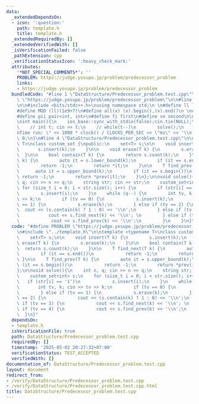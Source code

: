 ```yaml
---
data:
  _extendedDependsOn:
  - icon: ':question:'
    path: template.h
    title: template.h
  _extendedRequiredBy: []
  _extendedVerifiedWith: []
  _isVerificationFailed: false
  _pathExtension: cpp
  _verificationStatusIcon: ':heavy_check_mark:'
  attributes:
    '*NOT_SPECIAL_COMMENTS*': ''
    PROBLEM: https://judge.yosupo.jp/problem/predecessor_problem
    links:
    - https://judge.yosupo.jp/problem/predecessor_problem
  bundledCode: "#line 1 \"DataStructure/Predecessor_problem.test.cpp\"\n#define PROBLEM\
    \ \"https://judge.yosupo.jp/problem/predecessor_problem\"\n\n#line 2 \"template.h\"\
    \n\n#include <bits/stdc++.h>\nusing namespace std;\n \n#define ll long long\n\
    #define MOD (ll)(1e9+7)\n#define all(x) (x).begin(),(x).end()\n \n#define vi vector<int>\n\
    #define pii pair<int, int>\n#define fi first\n#define se second\n\nvoid solve();\n\
    \nint main(){\n    ios_base::sync_with_stdio(false);cin.tie(NULL);\n    // cin.exceptions(cin.failbit);\n\
    \    // int t; cin >> t;\n    // while(t--)\n        solve();\n    cerr << \"\\\
    nTime run: \" << 1000 * clock() / CLOCKS_PER_SEC << \"ms\" << '\\n';\n    return\
    \ 0;\n}\n#line 4 \"DataStructure/Predecessor_problem.test.cpp\"\n\ntemplate <typename\
    \ T>\nclass custom_set {\npublic:\n    set<T> s;\n\n    void insert(T k) {\n \
    \       s.insert(k);\n    }\n\n    void erase(T k) {\n        s.erase(k);\n  \
    \  }\n\n    bool contain(T k) {\n        return s.count(k);\n    }\n\n    T find_next(T\
    \ k) {\n        auto it = s.lower_bound(k);\n        if (it == s.end())\n    \
    \        return -1;\n        return *it;\n    }\n\n    T find_prev(T k) {\n  \
    \      auto it = s.upper_bound(k);\n        if (it == s.begin())\n           \
    \ return -1;\n        return *prev(it);\n    }\n};\n\nvoid solve(){\n    int n,\
    \ q; cin >> n >> q;\n    string str; cin >> str;\n    custom_set<int> s;\n   \
    \ for (size_t i = 0; i < str.size(); i++) {\n        if (str[i] == '1')\n    \
    \        s.insert(i);\n    }\n    while (q--) {\n        int tv, k; cin >> tv\
    \ >> k;\n        if (tv == 0) {\n            s.insert(k);\n        } else if (tv\
    \ == 1) {\n            s.erase(k);\n        } else if (tv == 2) {\n          \
    \  cout << (s.contain(k) ? 1 : 0) << '\\n';\n        } else if (tv == 3) {\n \
    \           cout << s.find_next(k) << '\\n'; \n        } else if (tv == 4) {\n\
    \            cout << s.find_prev(k) << '\\n';\n        }\n    }\n}\n"
  code: "#define PROBLEM \"https://judge.yosupo.jp/problem/predecessor_problem\"\n\
    \n#include \"../template.h\"\n\ntemplate <typename T>\nclass custom_set {\npublic:\n\
    \    set<T> s;\n\n    void insert(T k) {\n        s.insert(k);\n    }\n\n    void\
    \ erase(T k) {\n        s.erase(k);\n    }\n\n    bool contain(T k) {\n      \
    \  return s.count(k);\n    }\n\n    T find_next(T k) {\n        auto it = s.lower_bound(k);\n\
    \        if (it == s.end())\n            return -1;\n        return *it;\n   \
    \ }\n\n    T find_prev(T k) {\n        auto it = s.upper_bound(k);\n        if\
    \ (it == s.begin())\n            return -1;\n        return *prev(it);\n    }\n\
    };\n\nvoid solve(){\n    int n, q; cin >> n >> q;\n    string str; cin >> str;\n\
    \    custom_set<int> s;\n    for (size_t i = 0; i < str.size(); i++) {\n     \
    \   if (str[i] == '1')\n            s.insert(i);\n    }\n    while (q--) {\n \
    \       int tv, k; cin >> tv >> k;\n        if (tv == 0) {\n            s.insert(k);\n\
    \        } else if (tv == 1) {\n            s.erase(k);\n        } else if (tv\
    \ == 2) {\n            cout << (s.contain(k) ? 1 : 0) << '\\n';\n        } else\
    \ if (tv == 3) {\n            cout << s.find_next(k) << '\\n'; \n        } else\
    \ if (tv == 4) {\n            cout << s.find_prev(k) << '\\n';\n        }\n  \
    \  }\n}"
  dependsOn:
  - template.h
  isVerificationFile: true
  path: DataStructure/Predecessor_problem.test.cpp
  requiredBy: []
  timestamp: '2025-05-02 20:27:32+07:00'
  verificationStatus: TEST_ACCEPTED
  verifiedWith: []
documentation_of: DataStructure/Predecessor_problem.test.cpp
layout: document
redirect_from:
- /verify/DataStructure/Predecessor_problem.test.cpp
- /verify/DataStructure/Predecessor_problem.test.cpp.html
title: DataStructure/Predecessor_problem.test.cpp
---
```

